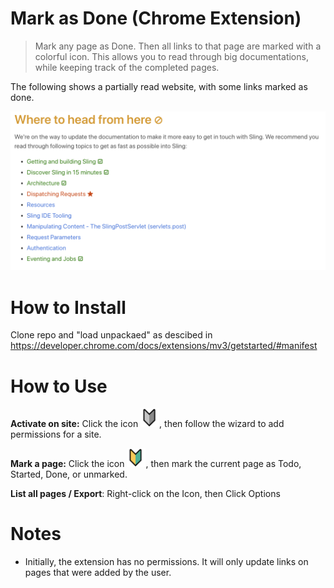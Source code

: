 # Mark as Done (Chrome Extension)

> Mark any page as Done. Then all links to that page are marked with a colorful icon.
> This allows you to read through big documentations, while keeping track of the completed pages.

The following shows a partially read website, with some links marked as done. 

 ![](images/example.png) 

# How to Install

Clone repo and "load unpackaed" as descibed in https://developer.chrome.com/docs/extensions/mv3/getstarted/#manifest

# How to Use

**Activate on site:** Click the icon <img src="images/icon-toolbar-disabled.png" width=30>, then follow the wizard to add permissions for a site.

**Mark a page:** Click the icon <img src="images/icon-none.png" width=30>, then mark the current page as Todo, Started, Done, or unmarked. 

**List all pages / Export**: Right-click on the Icon, then Click Options 

# Notes

* Initially, the extension has no permissions. It will only update links on pages that were added by the user.
